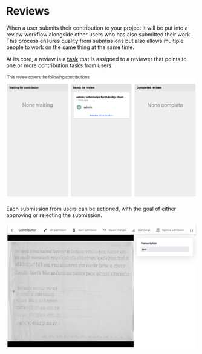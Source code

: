 # Reviews

When a user submits their contribution to your project it will be put into a review workflow alongside other users who has also submitted their work. This process ensures quality from submissions but also allows multiple people to work on the same thing at the same time.

At its core, a review is a [**task**](../../incomplete-user-guide/tasks/) that is assigned to a reviewer that points to one or more contribution tasks from users.

![](../../.gitbook/assets/screenshot-2021-05-07-at-11.40.52.png)

Each submission from users can be actioned, with the goal of either approving or rejecting the submission.

![](../../.gitbook/assets/screenshot-2021-05-07-at-11.42.40.png)

